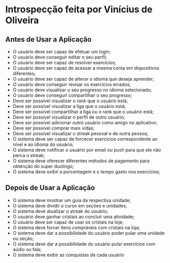 # Introspecção feita por Vinícius de Oliveira

## Antes de Usar a Aplicação

- O usuário deve ser capaz de efetuar um login;
- O usuário deve conseguir editar o seu perfil;
- O usuário deve ser capaz de resolver exercícios;
- O usuário deve ser capaz de acessar a mesma conta em dispositivos diferentes;
- O usuário deve ser capaz de alterar o idioma que deseja aprender;
- O usuário deve conseguir revisar os exercícios errados;
- O usuário deve visualizar o seu progresso no idioma selecionado;
- O usuário deve conseguir compartilhar o seu progresso;
- Deve ser possível visualizar o rank que o usuário está;
- Deve ser possível visualizar a liga que o usuário está;
- Deve ser possível compartilhar a liga ou o rank que o usuário está;
- Deve ser possível visualizar o perfil de outro usuário;
- Deve ser possível adicionar outro usuário como amigo no aplicativo;
- Deve ser possível comprar mais vidas;
- Deve ser possível visualizar o streak pessoal e de outra pessoa;
- O sistema deve ser capaz de forcecer exercícios correspondente ao nível e ao idioma do usuário;
- O sistema deve notificar o usuário por email ou push para que ele não perca o streak;
- O sistema deve oferecer diferentes métodos de pagamento para obtenção do super duolingo;
- O sistema deve exibir a porcentagem e o tempo gasto nos exercícios;

## Depois de Usar a Aplicação

- O sistema deve mostrar um guia da respectiva unidade;
- O sistema deve dividir o curso em seções e unidades;
- O sistema deve atualizar o streak do usuário;
- O usuário deve ganhar cristais ao concluir uma atividade;
- O usuário deve ser capaz de usar os cristais na loja;
- O sistema deve forcer itens compráveis com cristais na loja;
- O sistema deve dar a possibilidade do usuário poder pular uma unidade ou seção;
- O sistema deve dar a possibilidade do usuário pular exercícios com aúdio ou fala;
- O sistema deve exibir as conquistas de cada usuário
